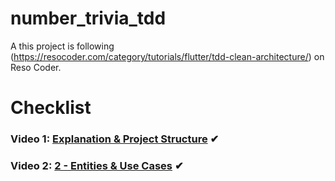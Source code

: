 # number_trivia_tdd

A  this  project is following (https://resocoder.com/category/tutorials/flutter/tdd-clean-architecture/) on Reso Coder.

# Checklist
### Video 1: [Explanation & Project Structure](https://www.youtube.com/watch?v=dc3B_mMrZ-Q)  ✔

### Video 2: [2 - Entities & Use Cases](https://www.youtube.com/watch?v=KjE2IDphA_U) ✔